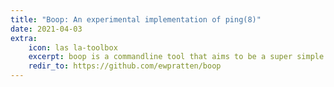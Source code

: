 ```yaml
---
title: "Boop: An experimental implementation of ping(8)"
date: 2021-04-03
extra:
    icon: las la-toolbox
    excerpt: boop is a commandline tool that aims to be a super simple cross between ping and nmap. The tool can quickly probe hosts using ICMP ping packets, and report their status.
    redir_to: https://github.com/ewpratten/boop
---
```

